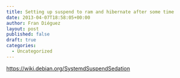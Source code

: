 ```yaml
---
title: Setting up suspend to ram and hibernate after some time
date: 2013-04-07T18:58:05+00:00
author: Fran Diéguez
layout: post
published: false
draft: true
categories:
  - Uncategorized
---
```

https://wiki.debian.org/SystemdSuspendSedation
